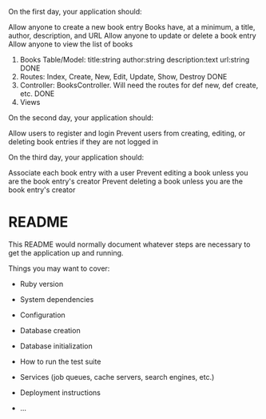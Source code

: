 On the first day, your application should:

Allow anyone to create a new book entry
Books have, at a minimum, a title, author, description, and URL
Allow anyone to update or delete a book entry
Allow anyone to view the list of books

1. Books Table/Model: title:string author:string description:text url:string DONE
2. Routes: Index, Create, New, Edit, Update, Show, Destroy DONE
3. Controller: BooksController. Will need the routes for def new, def create, etc. DONE
4. Views



On the second day, your application should:

Allow users to register and login
Prevent users from creating, editing, or deleting book entries if they are not logged in




On the third day, your application should:

Associate each book entry with a user
Prevent editing a book unless you are the book entry's creator
Prevent deleting a book unless you are the book entry's creator









# README

This README would normally document whatever steps are necessary to get the
application up and running.

Things you may want to cover:

* Ruby version

* System dependencies

* Configuration

* Database creation

* Database initialization

* How to run the test suite

* Services (job queues, cache servers, search engines, etc.)

* Deployment instructions

* ...
